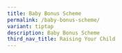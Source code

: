 ```yaml
---
title: Baby Bonus Scheme
permalink: /baby-bonus-scheme/
variant: tiptap
description: Baby Bonus Scheme
third_nav_title: Raising Your Child
---
```


